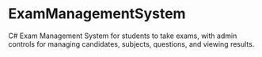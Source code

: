 # ExamManagementSystem
C# Exam Management System for students to take exams, with admin controls for managing candidates, subjects, questions, and viewing results.
